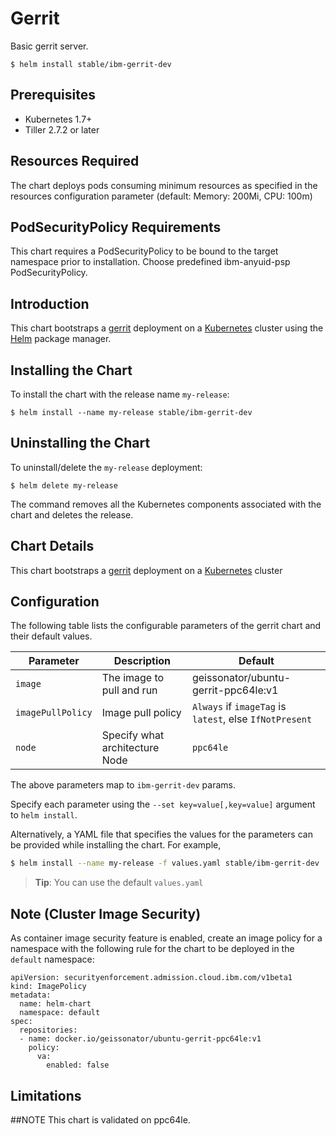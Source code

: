 # Gerrit

Basic gerrit server.

```console
$ helm install stable/ibm-gerrit-dev
```

## Prerequisites

- Kubernetes 1.7+ 
- Tiller 2.7.2 or later

## Resources Required
The chart deploys pods consuming minimum resources as specified in the resources configuration parameter (default: Memory: 200Mi, CPU: 100m)

## PodSecurityPolicy Requirements
This chart requires a PodSecurityPolicy to be bound to the target namespace prior to installation. Choose predefined ibm-anyuid-psp PodSecurityPolicy.

## Introduction

This chart bootstraps a [gerrit](https://hub.docker.com/r/geissonator/ubuntu-gerrit-ppc64le/) deployment on a [Kubernetes](http://kubernetes.io) cluster using the [Helm](https://helm.sh) package manager.


## Installing the Chart

To install the chart with the release name `my-release`:

```console
$ helm install --name my-release stable/ibm-gerrit-dev
```

## Uninstalling the Chart

To uninstall/delete the `my-release` deployment:

```console
$ helm delete my-release
```

The command removes all the Kubernetes components associated with the chart and deletes the release.

## Chart Details
This chart bootstraps a [gerrit](https://hub.docker.com/r/geissonator/ubuntu-gerrit-ppc64le/) deployment on a [Kubernetes](http://kubernetes.io) cluster


## Configuration

The following table lists the configurable parameters of the gerrit chart and their default values.

|      Parameter            |          Description            |                         Default                         |
|---------------------------|---------------------------------|---------------------------------------------------------|
| `image`                   | The image to pull and run       | geissonator/ubuntu-gerrit-ppc64le:v1                    |
| `imagePullPolicy`         | Image pull policy               | `Always` if `imageTag` is `latest`, else `IfNotPresent` |
| `node`                    | Specify what architecture Node  | `ppc64le`                                               |


The above parameters map to `ibm-gerrit-dev` params.

Specify each parameter using the `--set key=value[,key=value]` argument to `helm install`. 

Alternatively, a YAML file that specifies the values for the parameters can be provided while installing the chart. For example,

```bash
$ helm install --name my-release -f values.yaml stable/ibm-gerrit-dev
```

> **Tip**: You can use the default `values.yaml`

## Note (Cluster Image Security)
As container image security feature is enabled, create an image policy for a namespace with the following rule for the chart to be deployed in the `default` namespace:

```console
apiVersion: securityenforcement.admission.cloud.ibm.com/v1beta1
kind: ImagePolicy
metadata:
  name: helm-chart
  namespace: default
spec:
  repositories:
  - name: docker.io/geissonator/ubuntu-gerrit-ppc64le:v1
    policy:
      va:
        enabled: false
```


## Limitations

##NOTE
This chart is validated on ppc64le.


